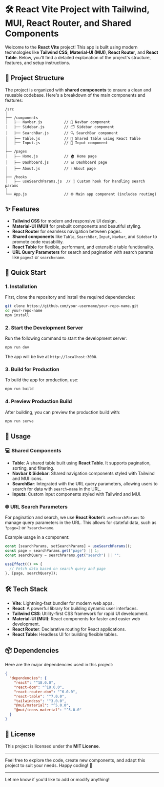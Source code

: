# 🛠️ React Vite Project with Tailwind, MUI, React Router, and Shared Components

Welcome to the **React Vite** project! This app is built using modern technologies like **Tailwind CSS**, **Material-UI (MUI)**, **React Router**, and **React Table**. Below, you'll find a detailed explanation of the project's structure, features, and setup instructions.

## 📁 Project Structure

The project is organized with **shared components** to ensure a clean and reusable codebase. Here's a breakdown of the main components and features:

```
/src
│
├── /components
│   ├── Navbar.js          // 📎 Navbar component
│   ├── Sidebar.js         // 🗂️ Sidebar component
│   ├── SearchBar.js       // 🔍 SearchBar component
│   ├── Table.js           // 🧮 Shared Table using React Table
│   ├── Input.js           // 🔢 Input component
│
├── /pages
│   ├── Home.js            // 🏠 Home page
│   ├── Dashboard.js       // 📊 Dashboard page
│   ├── About.js           // ℹ️ About page
│
├── /hooks
│   ├── useSearchParams.js  // 🧭 Custom hook for handling search params
│
└── App.js                 // 🌐 Main app component (includes routing)
```

## ✨ Features

- **Tailwind CSS** for modern and responsive UI design.
- **Material-UI (MUI)** for prebuilt components and beautiful styling.
- **React Router** for seamless navigation between pages.
- **Shared components** like `Table`, `SearchBar`, `Input`, `Navbar`, and `Sidebar` to promote code reusability.
- **React Table** for flexible, performant, and extensible table functionality.
- **URL Query Parameters** for search and pagination with search params like `page=2` or `search=name`.

## 🚀 Quick Start

### 1. Installation

First, clone the repository and install the required dependencies:

```bash
git clone https://github.com/your-username/your-repo-name.git
cd your-repo-name
npm install
```

### 2. Start the Development Server

Run the following command to start the development server:

```bash
npm run dev
```

The app will be live at `http://localhost:3000`.

### 3. Build for Production

To build the app for production, use:

```bash
npm run build
```

### 4. Preview Production Build

After building, you can preview the production build with:

```bash
npm run serve
```

## 🔨 Usage

### 💻 Shared Components

- **Table**: A shared table built using **React Table**. It supports pagination, sorting, and filtering.
- **Navbar & Sidebar**: Shared navigation components styled with Tailwind and MUI icons.
- **SearchBar**: Integrated with the URL query parameters, allowing users to search for data with `search=name` in the URL.
- **Inputs**: Custom input components styled with Tailwind and MUI.

### 🌐 URL Search Parameters

For pagination and search, we use **React Router**’s `useSearchParams` to manage query parameters in the URL. This allows for stateful data, such as `?page=2` or `?search=name`.

Example usage in a component:

```jsx
const [searchParams, setSearchParams] = useSearchParams();
const page = searchParams.get("page") || 1;
const searchQuery = searchParams.get("search") || "";

useEffect(() => {
  // Fetch data based on search query and page
}, [page, searchQuery]);
```

## 🛠️ Tech Stack

- **Vite**: Lightning-fast bundler for modern web apps.
- **React**: A powerful library for building dynamic user interfaces.
- **Tailwind CSS**: Utility-first CSS framework for rapid UI development.
- **Material-UI (MUI)**: React components for faster and easier web development.
- **React Router**: Declarative routing for React applications.
- **React Table**: Headless UI for building flexible tables.

## 📦 Dependencies

Here are the major dependencies used in this project:

```json
{
  "dependencies": {
    "react": "^18.0.0",
    "react-dom": "^18.0.0",
    "react-router-dom": "^6.0.0",
    "react-table": "^7.0.0",
    "tailwindcss": "^3.0.0",
    "@mui/material": "^5.0.0",
    "@mui/icons-material": "^5.0.0"
  }
}
```

## 📝 License

This project is licensed under the **MIT License**.

---

Feel free to explore the code, create new components, and adapt this project to suit your needs. Happy coding! 🎉

---

Let me know if you'd like to add or modify anything!
